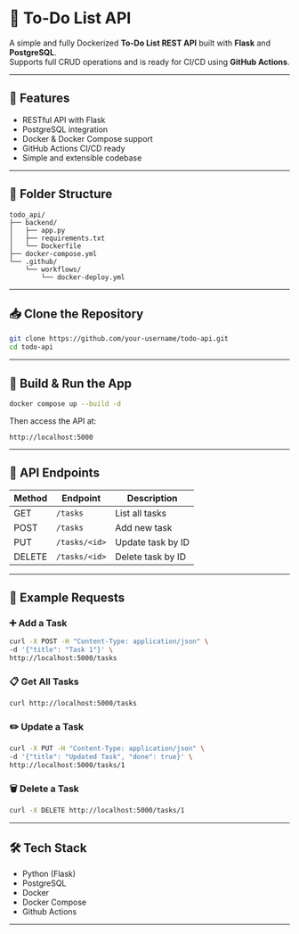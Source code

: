 # 📝 To-Do List API

A simple and fully Dockerized **To-Do List REST API** built with **Flask** and **PostgreSQL**.  
Supports full CRUD operations and is ready for CI/CD using **GitHub Actions**.

---

## 🚀 Features

- RESTful API with Flask
- PostgreSQL integration
- Docker & Docker Compose support
- GitHub Actions CI/CD ready
- Simple and extensible codebase

---

## 📁 Folder Structure

```
todo_api/
├── backend/
│   ├── app.py
│   ├── requirements.txt
│   └── Dockerfile
├── docker-compose.yml
└── .github/
    └── workflows/
        └── docker-deploy.yml
```

---

## 📥 Clone the Repository

```bash
git clone https://github.com/your-username/todo-api.git
cd todo-api
```

---

## 🧱 Build & Run the App

```bash
docker compose up --build -d
```

Then access the API at:

```
http://localhost:5000
```

---

## 🔌 API Endpoints

| Method | Endpoint         | Description           |
|--------|------------------|-----------------------|
| GET    | `/tasks`         | List all tasks        |
| POST   | `/tasks`         | Add new task          |
| PUT    | `/tasks/<id>`    | Update task by ID     |
| DELETE | `/tasks/<id>`    | Delete task by ID     |

---

## 🧪 Example Requests

### ➕ Add a Task

```bash
curl -X POST -H "Content-Type: application/json" \
-d '{"title": "Task 1"}' \
http://localhost:5000/tasks
```

### 📋 Get All Tasks

```bash
curl http://localhost:5000/tasks
```

### ✏️ Update a Task

```bash
curl -X PUT -H "Content-Type: application/json" \
-d '{"title": "Updated Task", "done": true}' \
http://localhost:5000/tasks/1
```

### 🗑 Delete a Task

```bash
curl -X DELETE http://localhost:5000/tasks/1
```

---

## 🛠 Tech Stack

- Python (Flask)
- PostgreSQL
- Docker
- Docker Compose
- Github Actions

---
